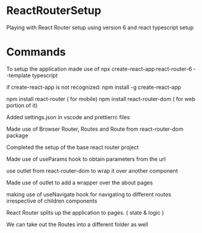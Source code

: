 # ReactRouterSetup
Playing with React Router setup using version 6 and react typescript setup


# Commands

To setup the application made use of npx create-react-app react-router-6 --template typescript 

if create-react-app is not recognized:
    npm install -g create-react-app

npm install react-router ( for mobile)
npm install react-router-dom ( for web portion of it) 

Added settings.json in vscode and prettierrc files

Made use of Browser Router, Routes and Route from react-router-dom package

Completed the setup of the base react router project

Made use of useParams hook to obtain parameters from the url

use outlet from react-router-dom to wrap it over another component

Made use of outlet to add a wrapper over the about pages

making use of useNavigate hook for navigating to different routes irrespective of children components

React Router splits up the application to pages. ( state & logic )

We can take out the Routes into a different folder as well